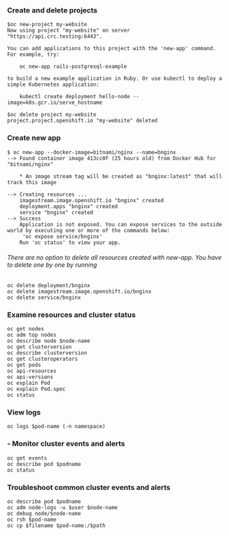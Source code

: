 ### Create and delete projects

```
$oc new-project my-website
Now using project "my-website" on server "https://api.crc.testing:6443".

You can add applications to this project with the 'new-app' command. For example, try:

    oc new-app rails-postgresql-example

to build a new example application in Ruby. Or use kubectl to deploy a simple Kubernetes application:

    kubectl create deployment hello-node --image=k8s.gcr.io/serve_hostname

$oc delete project my-website
project.project.openshift.io "my-website" deleted

```

### Create new app
```
$ oc new-app --docker-image=bitnami/nginx --name=bnginx
--> Found container image 413cc0f (25 hours old) from Docker Hub for "bitnami/nginx"

    * An image stream tag will be created as "bnginx:latest" that will track this image

--> Creating resources ...
    imagestream.image.openshift.io "bnginx" created
    deployment.apps "bnginx" created
    service "bnginx" created
--> Success
    Application is not exposed. You can expose services to the outside world by executing one or more of the commands below:
     'oc expose service/bnginx'
    Run 'oc status' to view your app.
```
###### There are no option to delete all resources created with new-app. You have to delete one by one by running

```
oc delete deployment/bnginx
oc delete imagestream.image.openshift.io/bnginx
oc delete service/bnginx

```

###  Examine resources and cluster status

```
oc get nodes
oc adm top nodes
oc describe node $node-name
oc get clusterversion
oc describe clusterversion
oc get clusteroperators
oc get pods
oc api-resources
oc api-versions
oc explain Pod
oc explain Pod.spec
oc status
```

###  View logs
`oc logs $pod-name (-n namespace)`

### - Monitor cluster events and alerts

```
oc get events
oc describe pod $podname
oc status

```
###  Troubleshoot common cluster events and alerts
```
oc describe pod $podname
oc adm node-logs -u $user $node-name
oc debug node/$node-name
oc rsh $pod-name
oc cp $filename $pod-name:/$path
```
